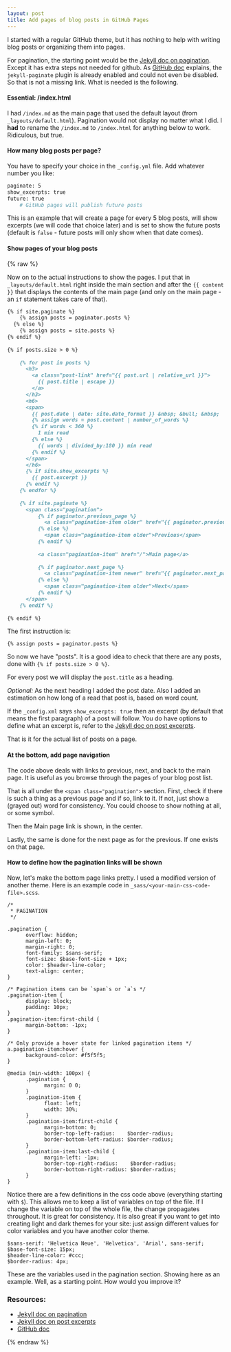 ```yaml
---
layout: post
title: Add pages of blog posts in GitHub Pages
---
```


I started with a regular GitHub theme, but it has nothing to help with writing blog posts or organizing them into pages.

For pagination, the starting point would be the [Jekyll doc on pagination]. Except it has extra steps not needed for github. As [GitHub doc] explains, the `jekyll-paginate` plugin is already enabled and could not even be disabled. So that is not a missing link. What is needed is the following.

#### Essential: /index.html

I had `/index.md` as the main page that used the default layout (from `_layouts/default.html`). Pagination would not display no matter what I did. I **had** to rename the `/index.md` to `/index.html` for anything below to work. Ridiculous, but true.

#### How many blog posts per page?

You have to specify your choice in the `_config.yml` file. Add whatever number you like:

```sh
paginate: 5
show_excerpts: true
future: true
    # GitHub pages will publish future posts
```

This is an example that will create a page for every 5 blog posts, will show excerpts (we will code that choice later) and is set to show the future posts (default is `false` - future posts will only show when that date comes).

#### Show pages of your blog posts 

{% raw %} 
<!-- this escapes Liquid tags like \{\% and \{\{, even in comments and code! -->

Now on to the actual instructions to show the pages. I put that in `_layouts/default.html` right inside the main section and after the `{{ content }}` that displays the contents of the main page (and only on the main page - an `if` statement takes care of that).

```markdown
{% if site.paginate %}
    {% assign posts = paginator.posts %}
  {% else %}
    {% assign posts = site.posts %}
{% endif %}
        
{% if posts.size > 0 %}
  
    {% for post in posts %}
      <h3>
        <a class="post-link" href="{{ post.url | relative_url }}">
          {{ post.title | escape }}
        </a>          
      </h3>
      <h6>
      <span>
        {{ post.date | date: site.date_format }} &nbsp; &bull; &nbsp;
        {% assign words = post.content | number_of_words %}
        {% if words < 360 %}
          1 min read
        {% else %}
          {{ words | divided_by:180 }} min read
        {% endif %}
      </span>
      </h6>
      {% if site.show_excerpts %}
        {{ post.excerpt }}
      {% endif %}
    {% endfor %}
    
    {% if site.paginate %}
      <span class="pagination">
          {% if paginator.previous_page %}
            <a class="pagination-item older" href="{{ paginator.previous_page_path | relative_url }}">Previous (page {{ paginator.previous_page }})</a>
          {% else %}
            <span class="pagination-item older">Previous</span>
          {% endif %}
          
          <a class="pagination-item" href="/">Main page</a>
          
          {% if paginator.next_page %}
            <a class="pagination-item newer" href="{{ paginator.next_page_path | relative_url }}">Next (page {{ paginator.next_page }})</a>
          {% else %}
            <span class="pagination-item older">Next</span>
          {% endif %}
      </span>
    {% endif %}
  
{% endif %}
```

The first instruction is:

```
{% assign posts = paginator.posts %}
```

So now we have "posts". It is a good idea to check that there are any posts, done with `{% if posts.size > 0 %}`.

For every post we will display the `post.title` as a heading.

_Optional:_ As the next heading I added the post date. Also I added an estimation on how long of a read that post is, based on word count.

If the `_config.xml` says `show_excerpts: true` then an excerpt (by default that means the first paragraph) of a post will follow. You do have options to define what an excerpt is, refer to the [Jekyll doc on post excerpts].

That is it for the actual list of posts on a page.

#### At the bottom, add page navigation

The code above deals with links to previous, next, and back to the main page. It is useful as you browse through the pages of your blog post list.

That is all under the `<span class="pagination">` section. First, check if there is such a thing as a previous page and if so, link to it. If not, just show a (grayed out) word for consistency. You could choose to show nothing at all, or some symbol.

Then the Main page link is shown, in the center.

Lastly, the same is done for the next page as for the previous. If one exists on that page.

#### How to define how the pagination links will be shown

Now, let's make the bottom page links pretty. I used a modified version of another theme. Here is an example code in `_sass/<your-main-css-code-file>.scss`.

```
/*  
 * PAGINATION
 */

.pagination {
      overflow: hidden;
      margin-left: 0;
      margin-right: 0;
      font-family: $sans-serif;
      font-size: $base-font-size + 1px;
      color: $header-line-color;
      text-align: center;
}

/* Pagination items can be `span`s or `a`s */
.pagination-item {
      display: block;
      padding: 10px;
}
.pagination-item:first-child {
      margin-bottom: -1px;
}

/* Only provide a hover state for linked pagination items */
a.pagination-item:hover {
      background-color: #f5f5f5;
}

@media (min-width: 100px) {
      .pagination {
            margin: 0 0;
      }
      .pagination-item {
            float: left;
            width: 30%;
      }
      .pagination-item:first-child {
            margin-bottom: 0;
            border-top-left-radius:    $border-radius;
            border-bottom-left-radius: $border-radius;
      }
      .pagination-item:last-child {
            margin-left: -1px;
            border-top-right-radius:    $border-radius;
            border-bottom-right-radius: $border-radius;
      }
}
```

Notice there are a few definitions in the css code above (everything starting with `$`). This allows me to keep a list of variables on top of the file. If I change the variable on top of the whole file, the change propagates throughout. It is great for consistency. It is also great if you want to get into creating light and dark themes for your site: just assign different values for color variables and you have another color theme.

```
$sans-serif: 'Helvetica Neue', 'Helvetica', 'Arial', sans-serif;
$base-font-size: 15px;
$header-line-color: #ccc;
$border-radius: 4px;
```

These are the variables used in the pagination section. Showing here as an example. Well, as a starting point. How would you improve it?

### Resources:

- [Jekyll doc on pagination]
- [Jekyll doc on post excerpts]
- [GitHub doc]

<!-- this escapes Liquid tags like \{\% and \{\{, even in comments and code! -->
{% endraw %}

[Jekyll doc on pagination]: https://jekyllrb.com/docs/pagination/
[GitHub doc]: https://docs.github.com/en/pages/setting-up-a-github-pages-site-with-jekyll/about-github-pages-and-jekyll#plugins
[Jekyll doc on post excerpts]: https://jekyllrb.com/docs/posts/#post-excerpts
